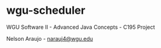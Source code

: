 # wgu-scheduler
WGU Software II - Advanced Java Concepts - C195 Project

Nelson Araujo - narauj4@wgu.edu